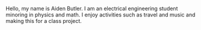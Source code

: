 Hello, my name is Aiden Butler. I am an electrical engineering student minoring in physics and math. I enjoy activities such as travel and music and making this for a class project.
